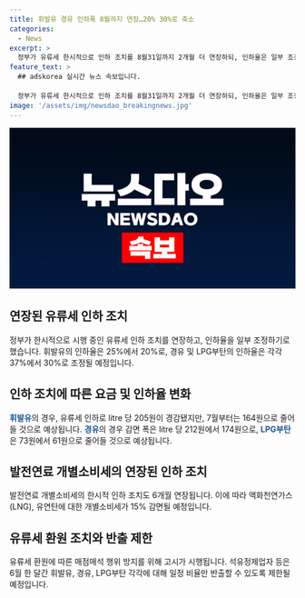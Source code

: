 ```yaml
---
title: 휘발유 경유 인하폭 8월까지 연장…20% 30%로 축소
categories:
  - News
excerpt: >
  정부가 유류세 한시적으로 인하 조치를 8월31일까지 2개월 더 연장하되, 인하율은 일부 조정하기로 했다. 휘발유는 ℓ당 205원에서 164원으로, 경유는 212원에서 174원으로, LPG부탄은 73원에서 61원으로 감소한다. 이는 국제유가 안정세를 고려한 조치로, 매점매석 행위 방지를 위한 조치와 발전연료 개별소비세도 6개월 연장된다. 최상목 부총리는 "탄력세율은 연장하지만 유가 하락 추세를 반영해 세율을 소폭 조정"하겠다고 밝혔다.
feature_text: >
  ## adskorea 실시간 뉴스 속보입니다.

  정부가 유류세 한시적으로 인하 조치를 8월31일까지 2개월 더 연장하되, 인하율은 일부 조정하기로 했다. 휘발유는 ℓ당 205원에서 164원으로, 경유는 212원에서 174원으로, LPG부탄은 73원에서 61원으로 감소한다. 이는 국제유가 안정세를 고려한 조치로, 매점매석 행위 방지를 위한 조치와 발전연료 개별소비세도 6개월 연장된다. 최상목 부총리는 "탄력세율은 연장하지만 유가 하락 추세를 반영해 세율을 소폭 조정"하겠다고 밝혔다.
image: '/assets/img/newsdao_breakingnews.jpg'
---
```


<p><img src="/assets/img/newsdao_breakingnews.jpg" alt="adskorea 속보" /></p>

<h2 data-ke-size="size26">연장된 유류세 인하 조치</h2>

<p>정부가 한시적으로 시행 중인 유류세 인하 조치를 연장하고, 인하율을 일부 조정하기로 했습니다. 휘발유의 인하율은 25%에서 20%로, 경유 및 LPG부탄의 인하율은 각각 37%에서 30%로 조정될 예정입니다.</p>

<h2 data-ke-size="size26">인하 조치에 따른 요금 및 인하율 변화</h2>

<p><b><span style="color: #1a5490;">휘발유</span></b>의 경우, 유류세 인하로 litre 당 205원이 경감됐지만, 7월부터는 164원으로 줄어들 것으로 예상됩니다. <b><span style="color: #1a5490;">경유</span></b>의 경우 감면 폭은 litre 당 212원에서 174원으로, <b><span style="color: #1a5490;">LPG부탄</span></b>은 73원에서 61원으로 줄어들 것으로 예상됩니다.</p>

<h2 data-ke-size="size26">발전연료 개별소비세의 연장된 인하 조치</h2>

<p>발전연료 개별소비세의 한시적 인하 조치도 6개월 연장됩니다. 이에 따라 액화천연가스(LNG), 유연탄에 대한 개별소비세가 15% 감면될 예정입니다.</p>

<h2 data-ke-size="size26">유류세 환원 조치와 반출 제한</h2>

<p>유류세 환원에 따른 매점매석 행위 방지를 위해 고시가 시행됩니다. 석유정제업자 등은 6월 한 달간 휘발유, 경유, LPG부탄 각각에 대해 일정 비율만 반출할 수 있도록 제한될 예정입니다.</p>

